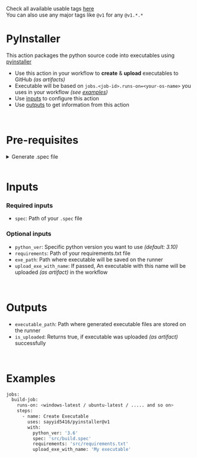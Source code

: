 Check all available usable tags [here](../../tags)
<br>
You can also use any major tags like `@v1` for any `@v1.*.*`

# PyInstaller
This action packages the python source code into executables using [pyinstaller](https://pyinstaller.org)
  - Use this action in your workflow to **create** & **upload** executables to GitHub _(as artifacts)_
  - Executable will be based on `jobs.<job-id>.runs-on=<your-os-name>` you uses in your workflow _(see [examples](#examples))_
  - Use [inputs](#inputs) to configure this action
  - Use [outputs](#outputs) to get information from this action


<br>


# Pre-requisites

  <details>
  <summary>Generate .spec file</summary>

  - Clone your repository to your PC
  - Install pyinstaller: `pip install pyinstaller`
  - Run pyinstaller to generate `.spec` file: `pyinstaller <appname>.py`
  - Modify `.spec` file according to your needs
  - Push that `.spec` file to your repo
  </details>


<br>


# Inputs

  ### Required inputs
  - `spec`: Path of your `.spec` file

  ### Optional inputs
  - `python_ver`: Specific python version you want to use _(default: 3.10)_
  - `requirements`: Path of your requirements.txt file
  - `exe_path`: Path where executable will be saved on the runner
  - `upload_exe_with_name`: If passed, An executable with this name will be uploaded _(as artifact)_ in the workflow


<br>


# Outputs
  - `executable_path`: Path where generated executable files are stored on the runner
  - `is_uploaded`: Returns true, if executable was uploaded _(as artifact)_ successfully


<br>


# Examples

```bash
jobs:
  build-job:
    runs-on: <windows-latest / ubuntu-latest / ..... and so on>
    steps:
      - name: Create Executable
        uses: sayyid5416/pyinstaller@v1
        with:
          python_ver: '3.6'
          spec: 'src/build.spec'
          requirements: 'src/requirements.txt'
          upload_exe_with_name: 'My executable'
```
